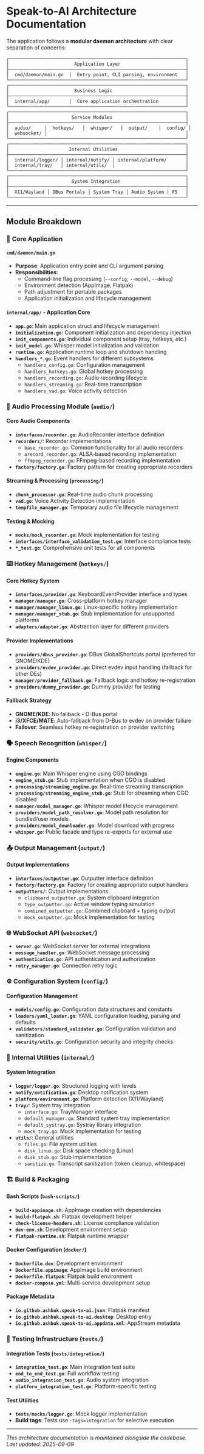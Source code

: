 # Speak-to-AI Architecture Documentation

The application follows a **modular daemon architecture** with clear separation of concerns:

```
┌─────────────────────────────────────────────────────────────────┐
│                        Application Layer                        │
├─────────────────────────────────────────────────────────────────┤
│  cmd/daemon/main.go  │  Entry point, CLI parsing, environment   │
└─────────────────────────────────────────────────────────────────┘
┌─────────────────────────────────────────────────────────────────┐
│                        Business Logic                           │
├─────────────────────────────────────────────────────────────────┤
│  internal/app/       │  Core application orchestration          │
└─────────────────────────────────────────────────────────────────┘
┌─────────────────────────────────────────────────────────────────┐
│                       Service Modules                           │
├─────────────────────────────────────────────────────────────────┤
│  audio/     │  hotkeys/   │  whisper/   │  output/    │  config/ │
│  websocket/ │                                                   │
└─────────────────────────────────────────────────────────────────┘
┌─────────────────────────────────────────────────────────────────┐
│                      Internal Utilities                         │
├─────────────────────────────────────────────────────────────────┤
│  internal/logger/ │ internal/notify/ │ internal/platform/       │
│  internal/tray/   │ internal/utils/  │                          │
└─────────────────────────────────────────────────────────────────┘
┌─────────────────────────────────────────────────────────────────┐
│                       System Integration                        │
├─────────────────────────────────────────────────────────────────┤
│  X11/Wayland │ DBus Portals │ System Tray │ Audio System │ FS   │
└─────────────────────────────────────────────────────────────────┘
```

---

## Module Breakdown

### 📁 **Core Application**

#### `cmd/daemon/main.go`
- **Purpose**: Application entry point and CLI argument parsing
- **Responsibilities**:
  - Command-line flag processing (`--config`, `--model`, `--debug`)
  - Environment detection (AppImage, Flatpak)
  - Path adjustment for portable packages
  - Application initialization and lifecycle management

#### `internal/app/` - Application Core
- **`app.go`**: Main application struct and lifecycle management
- **`initialization.go`**: Component initialization and dependency injection
- **`init_components.go`**: Individual component setup (tray, hotkeys, etc.)
- **`init_model.go`**: Whisper model initialization and validation
- **`runtime.go`**: Application runtime loop and shutdown handling
- **`handlers_*.go`**: Event handlers for different subsystems
  - `handlers_config.go`: Configuration management
  - `handlers_hotkeys.go`: Global hotkey processing
  - `handlers_recording.go`: Audio recording lifecycle
  - `handlers_streaming.go`: Real-time transcription
  - `handlers_vad.go`: Voice activity detection

### 🎤 **Audio Processing Module** (`audio/`)

#### Core Audio Components
- **`interfaces/recorder.go`**: AudioRecorder interface definition
- **`recorders/`**: Recorder implementations
  - `base_recorder.go`: Common functionality for all audio recorders
  - `arecord_recorder.go`: ALSA-based recording implementation
  - `ffmpeg_recorder.go`: FFmpeg-based recording implementation
- **`factory/factory.go`**: Factory pattern for creating appropriate recorders

#### Streaming & Processing (`processing/`)
- **`chunk_processor.go`**: Real-time audio chunk processing
- **`vad.go`**: Voice Activity Detection implementation
- **`tempfile_manager.go`**: Temporary audio file lifecycle management

#### Testing & Mocking
- **`mocks/mock_recorder.go`**: Mock implementation for testing
- **`interfaces/interface_validation_test.go`**: Interface compliance tests
- **`*_test.go`**: Comprehensive unit tests for all components

### ⌨️ **Hotkey Management** (`hotkeys/`)

#### Core Hotkey System
- **`interfaces/provider.go`**: KeyboardEventProvider interface and types
- **`manager/manager.go`**: Cross-platform hotkey manager
- **`manager/manager_linux.go`**: Linux-specific hotkey implementation
- **`manager/manager_stub.go`**: Stub implementation for unsupported platforms
- **`adapters/adapter.go`**: Abstraction layer for different providers

#### Provider Implementations
- **`providers/dbus_provider.go`**: DBus GlobalShortcuts portal (preferred for GNOME/KDE)
- **`providers/evdev_provider.go`**: Direct evdev input handling (fallback for other DEs)
- **`manager/provider_fallback.go`**: Fallback logic and hotkey re-registration
- **`providers/dummy_provider.go`**: Dummy provider for testing

#### Fallback Strategy
- **GNOME/KDE**: No fallback - D-Bus portal
- **i3/XFCE/MATE**: Auto-fallback from D-Bus to evdev on provider failure
- **Failover**: Seamless hotkey re-registration on provider switching

### 🗣️ **Speech Recognition** (`whisper/`)

#### Engine Components
- **`engine.go`**: Main Whisper engine using CGO bindings
- **`engine_stub.go`**: Stub implementation when CGO is disabled
- **`processing/streaming_engine.go`**: Real-time streaming transcription
- **`processing/streaming_engine_stub.go`**: Stub for streaming when CGO disabled
- **`manager/model_manager.go`**: Whisper model lifecycle management
- **`providers/model_path_resolver.go`**: Model path resolution for bundled/user models
- **`providers/model_downloader.go`**: Model download with progress
- **`whisper.go`**: Public facade and type re-exports for external use

### 📤 **Output Management** (`output/`)

#### Output Implementations
- **`interfaces/outputter.go`**: Outputter interface definition
- **`factory/factory.go`**: Factory for creating appropriate output handlers
- **`outputters/`**: Output implementations
  - `clipboard_outputter.go`: System clipboard integration
  - `type_outputter.go`: Active window typing simulation
  - `combined_outputter.go`: Combined clipboard + typing output
  - `mock_outputter.go`: Mock implementation for testing

### 🌐 **WebSocket API** (`websocket/`)

- **`server.go`**: WebSocket server for external integrations
- **`message_handler.go`**: WebSocket message processing
- **`authentication.go`**: API authentication and authorization
- **`retry_manager.go`**: Connection retry logic

### ⚙️ **Configuration System** (`config/`)

#### Configuration Management
- **`models/config.go`**: Configuration data structures and constants
- **`loaders/yaml_loader.go`**: YAML configuration loading, parsing and defaults
- **`validators/standard_validator.go`**: Configuration validation and sanitization
- **`security/utils.go`**: Configuration security and integrity checks

### 🔧 **Internal Utilities** (`internal/`)

#### System Integration
- **`logger/logger.go`**: Structured logging with levels
- **`notify/notification.go`**: Desktop notification system
- **`platform/environment.go`**: Platform detection (X11/Wayland)
- **`tray/`**: System tray integration
  - `interface.go`: TrayManager interface
  - `default_manager.go`: Standard system tray implementation
  - `default_systray.go`: Systray library integration
  - `mock_tray.go`: Mock implementation for testing
- **`utils/`**: General utilities
  - `files.go`: File system utilities
  - `disk_linux.go`: Disk space checking (Linux)
  - `disk_stub.go`: Stub implementation
  - `sanitize.go`: Transcript sanitization (token cleanup, whitespace)

### 🏗️ **Build & Packaging**

#### Bash Scripts (`bash-scripts/`)
- **`build-appimage.sh`**: AppImage creation with dependencies
- **`build-flatpak.sh`**: Flatpak development helper
- **`check-license-headers.sh`**: License compliance validation
- **`dev-env.sh`**: Development environment setup
- **`flatpak-runtime.sh`**: Flatpak runtime wrapper

#### Docker Configuration (`docker/`)
- **`Dockerfile.dev`**: Development environment
- **`Dockerfile.appimage`**: AppImage build environment
- **`Dockerfile.flatpak`**: Flatpak build environment
- **`docker-compose.yml`**: Multi-service development setup

#### Package Metadata
- **`io.github.ashbuk.speak-to-ai.json`**: Flatpak manifest
- **`io.github.ashbuk.speak-to-ai.desktop`**: Desktop entry
- **`io.github.ashbuk.speak-to-ai.appdata.xml`**: AppStream metadata

### 🧪 **Testing Infrastructure** (`tests/`)

#### Integration Tests (`tests/integration/`)
- **`integration_test.go`**: Main integration test suite
- **`end_to_end_test.go`**: Full workflow testing
- **`audio_integration_test.go`**: Audio system integration
- **`platform_integration_test.go`**: Platform-specific testing

#### Test Utilities
- **`tests/mocks/logger.go`**: Mock logger implementation
- **Build tags**: Tests use `-tags=integration` for selective execution

---

*This architecture documentation is maintained alongside the codebase. Last updated: 2025-09-09*